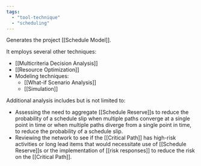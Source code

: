 ```yaml
---
tags:
  - "tool-technique"
  - "scheduling"
---
```

Generates the project [[Schedule Model]].

It employs several other techniques:
- [[Multicriteria Decision Analysis]]
- [[Resource Optimization]]
- Modeling techniques:
	- [[What-if Scenario Analysis]]
	- [[Simulation]]

Additional analysis includes but is not limited to:
- Assessing the need to aggregate [[Schedule Reserve]]s to reduce the probability of a schedule slip when multiple paths converge at a single point in time or when multiple paths diverge from a single point in time, to reduce the probability of a schedule slip.
- Reviewing the network to see if the [[Critical Path]] has high-risk activities or long lead items that would necessitate use of [[Schedule Reserve]]s or the implementation of [[risk responses]] to reduce the risk on the [[Critical Path]].
